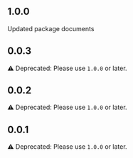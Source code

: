 ## 1.0.0
Updated package documents

## 0.0.3
⚠️ Deprecated: Please use `1.0.0` or later.  

## 0.0.2
⚠️ Deprecated: Please use `1.0.0` or later.

## 0.0.1
⚠️ Deprecated: Please use `1.0.0` or later.  
